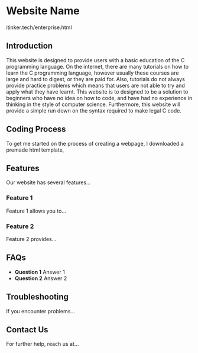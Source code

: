 # Website Name
itinker.tech/enterprise.html
## Introduction
This website is designed to provide users with a basic education of the C programming language. On the internet, there are many tutorials on how to learn the C programming language, however usually these courses are large and hard to digest, or they are paid for. Also, tutorials do not always provide practice problems which means that users are not able to try and apply what they have learnt. This website is to designed to be a solution to beginners who have no idea on how to code, and have had no experience in thinking in the style of computer science. Furthermore, this website will provide a simple run down on the syntax required to make legal C code. 

## Coding Process
To get me started on the process of creating a webpage, I downloaded a premade html template, 

## Features
Our website has several features...

### Feature 1
Feature 1 allows you to...

### Feature 2
Feature 2 provides...

## FAQs
- **Question 1**
  Answer 1
- **Question 2**
  Answer 2

## Troubleshooting
If you encounter problems...

## Contact Us
For further help, reach us at...